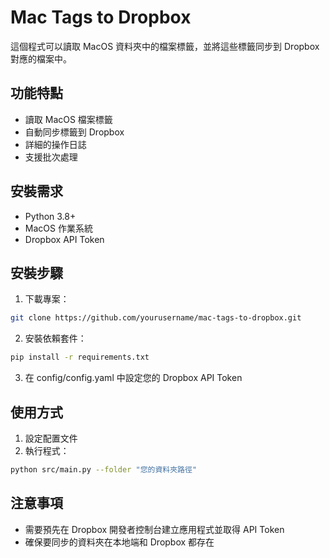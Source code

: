 # Mac Tags to Dropbox

這個程式可以讀取 MacOS 資料夾中的檔案標籤，並將這些標籤同步到 Dropbox 對應的檔案中。

## 功能特點

- 讀取 MacOS 檔案標籤
- 自動同步標籤到 Dropbox
- 詳細的操作日誌
- 支援批次處理

## 安裝需求

- Python 3.8+
- MacOS 作業系統
- Dropbox API Token

## 安裝步驟

1. 下載專案：
```bash
git clone https://github.com/yourusername/mac-tags-to-dropbox.git
```

2. 安裝依賴套件：
```bash
pip install -r requirements.txt
```

3. 在 config/config.yaml 中設定您的 Dropbox API Token

## 使用方式

1. 設定配置文件
2. 執行程式：
```bash
python src/main.py --folder "您的資料夾路徑"
```

## 注意事項

- 需要預先在 Dropbox 開發者控制台建立應用程式並取得 API Token
- 確保要同步的資料夾在本地端和 Dropbox 都存在